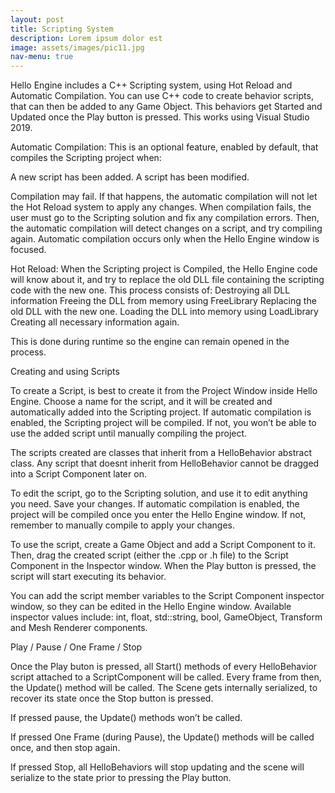 ```yaml
---
layout: post
title: Scripting System
description: Lorem ipsum dolor est
image: assets/images/pic11.jpg
nav-menu: true
---
```


Hello Engine includes a C++ Scripting system, using Hot Reload and Automatic Compilation. You can use C++ code to create behavior scripts, that can then be added to any Game Object. This behaviors get Started and Updated once the Play button is pressed.
This works using Visual Studio 2019.

Automatic Compilation:
This is an optional feature, enabled by default, that compiles the Scripting project when:

A new script has been added.
A script has been modified.

Compilation may fail. If that happens, the automatic compilation will not let the Hot Reload system to apply any changes. When compilation fails, the user must go to the Scripting solution and fix any compilation errors. Then, the automatic compilation will detect changes on a script, and try compiling again. Automatic compilation occurs only when the Hello Engine window is focused.

Hot Reload:
When the Scripting project is Compiled, the Hello Engine code will know about it, and try to replace the old DLL file containing the scripting code with the new one. This process consists of:
Destroying all DLL information
Freeing the DLL from memory using FreeLibrary
Replacing the old DLL with the new one.
Loading the DLL into memory using LoadLibrary
Creating all necessary information again.

This is done during runtime so the engine can remain opened in the process.

Creating and using Scripts

To create a Script, is best to create it from the Project Window inside Hello Engine. Choose a name for the script, and it will be created and automatically added into the Scripting project.
If automatic compilation is enabled, the Scripting project will be compiled. If not, you won’t be able to use the added script until manually compiling the project.

The scripts created are classes that inherit from a HelloBehavior abstract class. Any script that doesnt inherit from HelloBehavior cannot be dragged into a Script Component later on.

To edit the script, go to the Scripting solution, and use it to edit anything you need. Save your changes. If automatic compilation is enabled, the project will be compiled once you enter the Hello Engine window. If not, remember to manually compile to apply your changes.

To use the script, create a Game Object and add a Script Component to it. Then, drag the created script (either the .cpp or .h file) to the Script Component in the Inspector window. When the Play button is pressed, the script will start executing its behavior.

You can add the script member variables to the Script Component inspector window, so they can be edited in the Hello Engine window. Available inspector values include: int, float, std::string, bool, GameObject, Transform and Mesh Renderer components. 

Play / Pause / One Frame / Stop

Once the Play buton is pressed, all Start() methods of every HelloBehavior script attached to a ScriptComponent will be called. Every frame from then, the Update() method will be called. 
The Scene gets internally serialized, to recover its state once the Stop button is pressed.

If pressed pause, the Update() methods won’t be called.

If pressed One Frame (during Pause), the Update() methods will be called once, and then stop again.

If pressed Stop, all HelloBehaviors will stop updating and the scene will serialize to the state prior to pressing the Play button.

